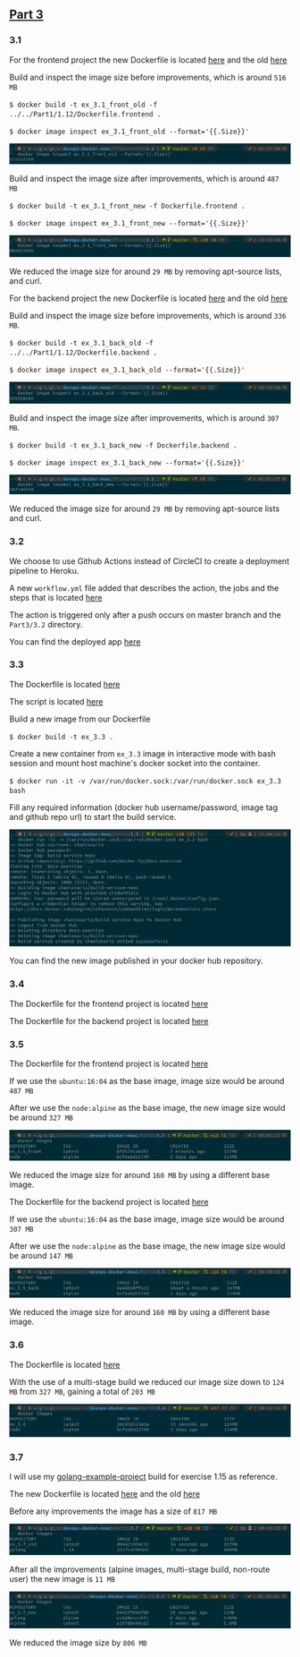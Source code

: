 ## [Part 3](https://devopswithdocker.com/part3/)

### 3.1

For the frontend project the new Dockerfile is located 
[here](/Part3/3.1/Dockerfile.frontend) and the old [here](/Part1/1.12/Dockerfile.frontend)

Build and inspect the image size before improvements, which is around `516 MB`

`$ docker build -t ex_3.1_front_old -f ../../Part1/1.12/Dockerfile.frontend .`

`$ docker image inspect ex_3.1_front_old --format='{{.Size}}'`

![screenshot](Part3/3.1/img/3.1_size_front_old.png)

Build and inspect the image size after improvements, which is around `487 MB`

`$ docker build -t ex_3.1_front_new -f Dockerfile.frontend .`

`$ docker image inspect ex_3.1_front_new --format='{{.Size}}'`

![screenshot](Part3/3.1/img/3.1_size_front_new.png)

We reduced the image size for around `29 MB` by removing apt-source lists, and curl.

For the backend project the new Dockerfile is located 
[here](/Part3/3.1/Dockerfile.backend) and the old [here](/Part1/1.12/Dockerfile.backend)

Build and inspect the image size before improvements, which is around `336 MB`.

`$ docker build -t ex_3.1_back_old -f ../../Part1/1.12/Dockerfile.backend .`

`$ docker image inspect ex_3.1_back_old --format='{{.Size}}'`

![screenshot](Part3/3.1/img/3.1_size_back_old.png)

Build and inspect the image size after improvements, which is around `307 MB`.

`$ docker build -t ex_3.1_back_new -f Dockerfile.backend .`

`$ docker image inspect ex_3.1_back_new --format='{{.Size}}'`

![screenshot](Part3/3.1/img/3.1_size_back_new.png)

We reduced the image size for around `29 MB` by removing apt-source lists and curl.

### 3.2

We choose to use Github Actions instead of CircleCI to create a deployment pipeline to Heroku.

A new `workflow.yml` file added that describes the action, the jobs and the steps that is located [here](.github/workflows/workflow.yml)

The action is triggered only after a push occurs on master branch and the `Part3/3.2` directory.

You can find the deployed app [here](https://chanioxaris-mooc-workflow.herokuapp.com/)

### 3.3

The Dockerfile is located [here](Part3/3.3/Dockerfile)

The script is located [here](Part3/3.3/buildService.sh)

Build a new image from our Dockerfile 

`$ docker build -t ex_3.3 .`

Create a new container from `ex_3.3` image in interactive mode with bash session and mount host machine's docker 
socket into the container.

`$ docker run -it -v /var/run/docker.sock:/var/run/docker.sock ex_3.3 bash`

Fill any required information (docker hub username/password, image tag and github repo url) to start the build service.

![screenshot](Part3/3.3/img/3.3_run.jpg)

You can find the new image published in your docker hub repository.

### 3.4

The Dockerfile for the frontend project is located [here](Part3/3.4/Dockerfile.frontend)

The Dockerfile for the backend project is located [here](Part3/3.4/Dockerfile.backend)

### 3.5 

The Dockerfile for the frontend project is located [here](Part3/3.5/Dockerfile.frontend)

If we use the `ubuntu:16:04` as the base image, image size would be around `487 MB`

After we use the `node:alpine` as the base image, the new image size would be around `327 MB`

![screenshot](Part3/3.5/img/3.5_size_front.png)

We reduced the image size for around `160 MB` by using a different base image.

The Dockerfile for the backend project is located [here](Part3/3.5/Dockerfile.backend)

If we use the `ubuntu:16:04` as the base image, image size would be around `307 MB`

After we use the `node:alpine` as the base image, the new image size would be around `147 MB`

![screenshot](Part3/3.5/img/3.5_size_back.png)

We reduced the image size for around `160 MB` by using a different base image.

### 3.6

The Dockerfile is located [here](Part3/3.6/Dockerfile)

With the use of a multi-stage build we reduced our image size down to `124 MB` from `327 MB`,
gaining a total of `203 MB`

![screenshot](Part3/3.6/img/3.6_size.png)

### 3.7

I will use my [golang-example-project](/Part1/1.15/golang-example-project) build for exercise 1.15 as reference.

The new Dockerfile is located [here](/Part3/3.7/Dockerfile) and the old [here](/Part1/1.15/Dockerfile)

Before any improvements the image has a size of `817 MB`

![screenshot](Part3/3.7/img/3.7_size_old.png)

After all the improvements (alpine images, multi-stage build, non-route user) the new image is `11 MB`

![screenshot](Part3/3.7/img/3.7_size_new.png)

We reduced the image size by `806 MB`
